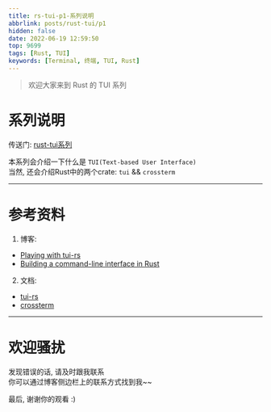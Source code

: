 ```yaml
---
title: rs-tui-p1-系列说明
abbrlink: posts/rust-tui/p1
hidden: false
date: 2022-06-19 12:59:50
top: 9699
tags: [Rust, TUI]
keywords: [Terminal, 终端, TUI, Rust]
---
```

> 欢迎大家来到 Rust 的 TUI 系列
<!-- more -->
# 系列说明
传送门: [rust-tui系列](/categories/rust-tui)

本系列会介绍一下什么是 `TUI(Text-based User Interface)`  
当然, 还会介绍Rust中的两个crate: `tui` && `crossterm`  

- - -
# 参考资料
1. 博客:
- [Playing with tui-rs](https://monkeypatch.io/blog/2021/2021-05-31-rust-tui/)
- [Building a command-line interface in Rust](https://blog.logrocket.com/rust-and-tui-building-a-command-line-interface-in-rust/)
2. 文档:
- [tui-rs](https://docs.rs/tui/latest/tui/)
- [crossterm](https://docs.rs/crossterm/latest/crossterm/)

- - -
# 欢迎骚扰
发现错误的话, 请及时跟我联系  
你可以通过博客侧边栏上的联系方式找到我~~  

最后, 谢谢你的观看 :)
